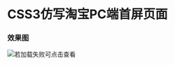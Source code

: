 CSS3仿写淘宝PC端首屏页面
====
### 效果图
![若加载失败可点击查看](https://github.com/yiran8080/git_demo/blob/master/taobao_page/tao_img.jpg)
